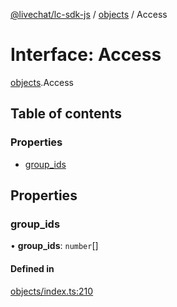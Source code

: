 [@livechat/lc-sdk-js](../README.md) / [objects](../modules/objects.md) / Access

# Interface: Access

[objects](../modules/objects.md).Access

## Table of contents

### Properties

- [group\_ids](objects.Access.md#group_ids)

## Properties

### group\_ids

• **group\_ids**: `number`[]

#### Defined in

[objects/index.ts:210](https://github.com/livechat/lc-sdk-js/blob/11cc290/src/objects/index.ts#L210)
